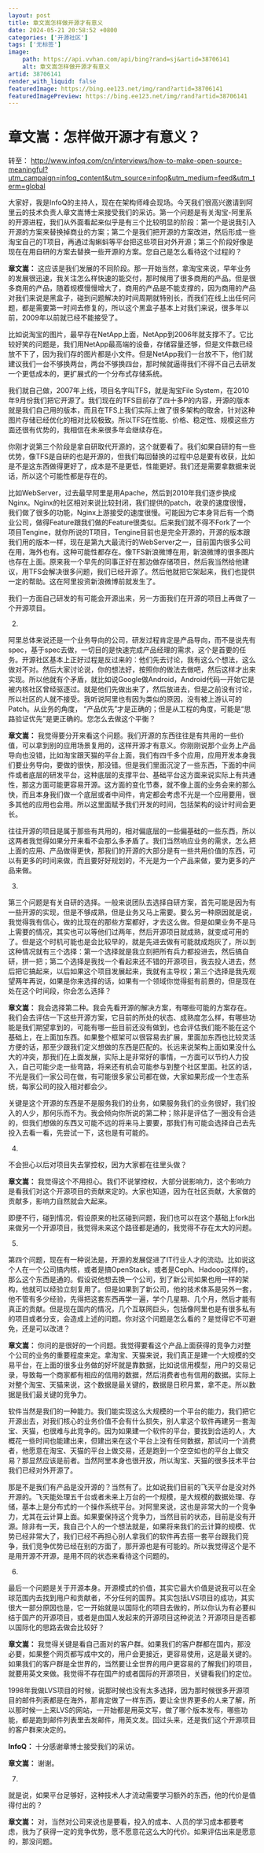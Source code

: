 ```yaml
---
layout: post
title: 章文嵩怎样做开源才有意义
date: 2024-05-21 20:58:52 +0800
categories: ['开源社区']
tags: ['无标签']
image:
    path: https://api.vvhan.com/api/bing?rand=sj&artid=38706141
    alt: 章文嵩怎样做开源才有意义
artid: 38706141
render_with_liquid: false
featuredImage: https://bing.ee123.net/img/rand?artid=38706141
featuredImagePreview: https://bing.ee123.net/img/rand?artid=38706141
---
```


# 章文嵩：怎样做开源才有意义？

转至：
<http://www.infoq.com/cn/interviews/how-to-make-open-source-meaningful?utm_campaign=infoq_content&utm_source=infoq&utm_medium=feed&utm_term=global>

大家好，我是InfoQ的主持人，现在在架构师峰会现场。今天我们很高兴邀请到阿里云的技术负责人章文嵩博士来接受我们的采访。第一个问题是有关淘宝-阿里系的开源进程，我们从外面看起来似乎是有三个比较明显的阶段：第一个是说我引入开源的方案来替换掉商业的方案；第二个是我们把开源的方案改进，然后形成一些淘宝自己的T项目，再通过淘蝌蚪等平台把这些项目对外开源；第三个阶段好像是现在在用自研的方案去替换一些开源的方案。您自己是怎么看待这个过程的？

**章文嵩：**
这应该是我们发展的不同阶段。那一开始当然，拿淘宝来说，早年业务的发展很迅速，我关注怎么样快速的能交付，那时候用了很多商用的产品。但是很多商用的产品，随着规模慢慢增大了，商用的产品是不能支撑的，因为商用的产品对我们来说是黑盒子，碰到问题解决的时间周期就特别长，而我们在线上出任何问题，都是需要第一时间去修复的，所以这个黑盒子基本上对我们来说，很多年以前，2009年以前就已经不能接受了。
  
  
比如说淘宝的图片，最早存在NetApp上面，NetApp到2006年就支撑不了。它比较好笑的问题是，我们用NetApp最高端的设备，存储容量还够，但是文件数已经放不下了，因为我们存的图片都是小文件。但是NetApp我们一台放不下，他们就建议我们一台不够换两台，两台不够换四台，那时候就逼得我们不得不自己去研发一个更低成本的，更扩展式的一个分布式存储系统。
  
  
我们就自己做，2007年上线，项目名字叫TFS，就是淘宝File System，在2010年9月份我们把它开源了。我们现在的TFS目前存了四十多P的内容，开源的版本就是我们自己用的版本，而且在TFS上我们实际上做了很多架构的取舍，针对这种图片存储已经优化的相对比较极致。所以TFS在性能、价格、稳定性、规模这些方面还很有优势的，我相信在未来很多年会继续存在。
  
  
你刚才说第三个阶段是拿自研取代开源的，这个就要看了。我们如果自研的有一些优势，像TFS是自研的也是开源的，但我们每回替换的过程中总是要有收获，比如是不是这东西做得更好了，成本是不是更低，性能更好。我们还是需要拿数据来说话，所以这个可能性都是存在的。
  
  
比如WebServer，过去最早阿里是用Apache，然后到2010年我们逐步换成Nginx。Nginx的社区相对来说比较封闭，我们提供的patch，收录的速度很慢，我们做了很多的功能，Nginx上游接受的速度很慢。可能因为它本身背后有一个商业公司，做得Feature跟我们做的Feature很类似。后来我们就不得不Fork了一个项目Tengine，就你所说的T项目，Tengine目前也是完全开源的，开源的版本跟我们用的版本一样，现在是第九大最流行的WebServer之一，目前国内很多公司在用，海外也有。这种可能性都存在。像TFS新浪微博在用，新浪微博的很多图片也存在上面。原来我一个早先的同事正好在那边做存储项目，然后我当然给他建议，用TFS会解决很多问题，我们已经开源了。然后他就把它架起来，我们也提供一定的帮助。这在阿里投资新浪微博前就发生了。
  
  
我们一方面自己研发的有可能会开源出来，另一方面我们在开源的项目上再做了一个开源项目。

2.
阿里总体来说还是一个业务导向的公司，研发过程肯定是产品导向，而不是说先有spec，基于spec去做，一切目的是快速完成产品经理的需求，这个是首要的任务。开源社区基本上正好过程是反过来的：他们先去讨论，我有这么个想法，这么做对不对。然后大家讨论说，你的想法好，按照你的做法去做吧，然后这样才出来实现。所以他就有个矛盾，就比如说Google做Android，Android代码一开始它是被内核社区曾经驱逐过。就是他们先做出来了，然后放进去，但是之前没有讨论，所以社区的人就不接受。我听说阿里也有因为类似的原因，没有被上游认可的Patch。从业务的角度， “产品优先”才是正确的；但是从工程的角度，可能是“思路验证优先”是更正确的。您怎么去做这个平衡？

**章文嵩：**
我觉得要分开来看这个问题。我们开源的东西往往是有共用的一些价值，可以拿到别的应用场景复用的，这样开源才有意义。你刚刚说那个业务上产品导向也没错，比如淘宝跟天猫的平台上面，我们有四千多个应用，应用开发本身我们要业务导向，要做的很快，那没错。但是我们里面沉淀了一些东西，下面的中间件或者底层的研发平台，这种底层的支撑平台、基础平台这方面来说实际上有共通性，那这方面可能更容易开源。这方面的变化节奏，就不像上面的业务会来的那么快，而且本身我们做一个底层或者中间件，肯定都会考虑不光是一个应用要用，很多其他的应用也会用。所以这里面赋予我们开发的时间，包括架构的设计时间会更长。
  
  
往往开源的项目是属于那些有共用的，相对偏底层的一些偏基础的一些东西，所以这两者我觉得如果分开来看不会那么多矛盾了。我们当然响应业务的需求，怎么把上面的应用、产品做得更快，那我们的开源的大部分是有一些共用价值的东西，可以有更多的时间来做，而且要好好规划的，不光是为一个产品来做，要为更多的产品来做。

3.
第三个问题是有关自研的选择。一般来说团队去选择自研方案，首先可能是因为有一些开源的实现，但是不够成熟，但是业务又马上需要。要么另一种原因就是说，我觉得我有信心，做的比现在的那些方案都好，才去这么做。但是如果业务不是马上需要的情况，其实也可以等他们过两年，然后开源项目就成熟，就变成可用的了。但是这个时机可能也是会比较早的，就是先进去做有可能就成炮灰了，所以到这种情况就有三个选择：第一个选择就是我立刻把所有兵力都投进去，然后搞自研，拼一把；第二个选择是我找一个看起来还不错的开源项目，我去投人进去，然后把它搞起来，以后如果这个项目发展起来，我就有主导权；第三个选择是我先观望两年再说，如果是你来选择的话，如果有一个领域你觉得挺有前景的，但是现在处在这个时间段，你会怎么选择？

**章文嵩：**
我会选择第二种。我会先看开源的解决方案，有哪些可能的方案存在。我们会去评估一下这些开源方案，它目前的所处的状态、成熟度怎么样，有哪些功能是我们期望拿到的，可能有哪一些目前还没有做到，也会评估我们能不能在这个基础上，在上面加东西。如果整个框架可以很容易去扩展，里面加东西也比较灵活方便的话，那至少跟我们定义想做的东西是匹配的。长远来说架构上面如果没什么大的冲突，那我们在上面发展，实际上是非常好的事情，一方面可以节约人力投入，自己可能少走一些弯路，将来还有机会可能参与到整个社区里面。社区的话，不光是我们一家公司在做，有可能很多家公司都在做，大家如果形成一个生态系统，每家公司的投入相对都会少。
  
  
关键是这个开源的东西是不是服务我们的业务，如果服务我们的业务很好，我们投入的人少，那何乐而不为。我会倾向你所说的第二种；除非是评估了一圈没有合适的，但我们想做的东西又可能不远的将来马上要要，那我们有可能会选择自己去先投入去看一看，先尝试一下，这也是有可能的。

4.
不会担心以后对项目失去掌控权，因为大家都在往里头做？

**章文嵩：**
我觉得这个不用担心。我们不说掌控权，大部分说影响力，这个影响力是看我们对这个开源项目的贡献来定的。大家也知道，因为在社区贡献，大家做的贡献多，影响力自然就会大起来。
  
  
即便不行，碰到情况，假设原来的社区碰到问题，我们也可以在这个基础上fork出来做另一个开源项目，我觉得未来这个路径都是通的，我觉得不存在太大的问题。

5.
第四个问题，现在有一种说法是，开源的发展促进了IT行业人才的流动。比如说这个人在一个公司搞内核，或者是搞OpenStack，或者是Ceph、Hadoop这样的，那么这个东西是通的。假设说他想去换一个公司，到了新公司如果也用一样的架构，他就可以经验立刻复用了。但是如果到了新公司，他的技术体系是另外一套，他不管有多少经验，先得把这套东西再学一遍，学个几星期、几个月，然后才能有真正的贡献。但是现在国内的情况，几个互联网巨头，包括像阿里也是有很多私有的项目或者分支，会造成上述的问题。你对这个问题是怎么看的？是觉得它不可避免，还是可以改进？

**章文嵩：**
你问的是很好的一个问题。我觉得要看这个产品上面获得的竞争力对整个公司的业务的重要程度来定。拿淘宝、天猫来说，我们真正是建一个大规模的交易平台，在上面的很多业务做的好坏就是靠数据，比如说信用模型，用户的交易记录，导致每一个商家都有相应的信用的数据，然后消费者也有信用的数据。实际上对整个淘宝、天猫来说，这个数据是最关键的，数据是日积月累，拿不走。所以数据是我们最关键的竞争力。
  
  
软件当然是我们的一种能力。我们能实现这么大规模的一个平台的能力，我们把它开源出去，对我们核心的业务价值不会有什么损失，别人拿这个软件再建另一套淘宝、天猫，也很难与此竞争的。因为如果建一个软件的平台，要找到合适的人，大概花一些时间也能建出来，但建出来在这个平台上没有任何数据，那试问一个消费者，他愿意在淘宝、天猫的平台上做交易，还是跑到一个空空如也的平台上做交易？那显然应该是前者。当然阿里本身也很开放，所以淘宝、天猫的很多技术平台我们已经对外开源了。
  
  
那是不是我们有产品是没开源的？当然有了。比如说我们目前的飞天平台是没对外开源的。飞天能处理五千台或者未来上万台的一个规模，是大规模的数据处理、存储，基本上是分布式的一个操作系统平台。对阿里来说，这也是非常大的一个竞争力，尤其在云计算上面。如果要保持这个竞争力，当然目前的状态，目前是没有开源。除非有一天，我自己个人的一个想法就是，如果将来我们的云计算的规模、优势已经非常大了，我们已经不再担心别人拿我们的软件再去搭一套平台跟我们竞争，我们竞争优势已经在别的方面了，那开源也是有可能的。所以我觉得这个是不是用开源不开源，是用不同的状态来看待这个问题的。

6.
最后一个问题是关于开源本身。开源模式的价值，其实它最大价值是说我可以在全球范围内去找到用户和贡献者，不分任何的国界。其实包括LVS项目的成功，其实很大一部分原因也是，它一开始就是以国际化的项目去做的，所以你认为有必要纠结于国产的开源项目，或者是由国人发起来的开源项目这种说法？开源项目是否都以国际化的思路去做会比较好？

**章文嵩：**
我觉得关键是看自己面对的客户群。如果我们的客户群都在国内，那没必要，如果整个网页都写成中文的，用户会更接近，更容易使用，这是最关键的。如果我们的客户群是全世界的，当然要让全世界的用户更容易的了解我们的项目，就要用英文来做。我觉得不存在国产的或者国际的开源项目，关键看我们的定位。
  
  
1998年我做LVS项目的时候，说那时候也没有太多选择，因为那时候很多开源项目的邮件列表都是在海外，那肯定做了一样东西，要让全世界更多的人来了解，所以那时候一上来LVS的网站，一开始都是用英文写，做了哪个版本发布，哪些功能，都是跑到邮件列表里去发邮件，用英文发。回过头来，还是我们这个开源项目的客户群来决定的。
  
  
**InfoQ：**
十分感谢章博士接受我们的采访。
  
  
**章文嵩：**
谢谢。

7.
就是说，如果平台足够好，这种技术人才流动需要学习额外的东西，他的代价是值得付出的？

**章文嵩：**
对，当然对公司来说也是要看，投入的成本、人员的学习成本都要考虑，我为了获得一定的竞争优势，愿不愿意花这么大的代价。如果评估出来是愿意的，那没问题。